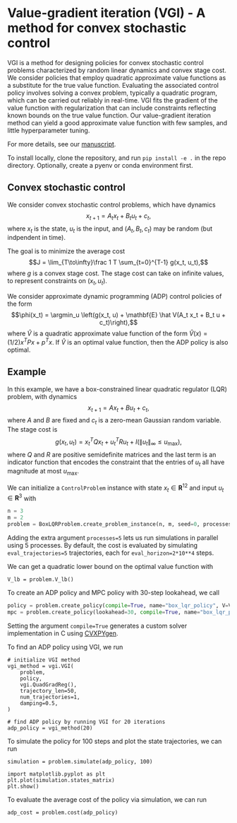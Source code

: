 # Value-gradient iteration (VGI) - A method for convex stochastic control

VGI is a method for designing policies for convex stochastic control problems
characterized by random linear dynamics and convex stage cost. We consider policies
that employ quadratic approximate value functions as a substitute for the true value
function. Evaluating the associated control policy involves solving a convex problem,
typically a quadratic program, which can be carried out reliably in real-time. VGI fits 
the gradient of the value function with regularization that can include
constraints reflecting known bounds on the true value function. Our value-gradient
iteration method can yield a good approximate value function with few samples, and
little hyperparameter tuning.

For more details, see our [manuscript](https://stanford.edu/~boyd/papers/pdf/vgi.pdf).

To install locally, clone the repository, and run
```pip install -e .```
in the repo directory. Optionally, create a pyenv or conda environment first.


## Convex stochastic control
We consider convex stochastic control problems, which have dynamics
$$x_{t+1} = A_tx_t + B_tu_t + c_t,$$
where $x_t$ is the state, $u_t$ is the input, and $(A_t,B_t,c_t)$ may be random (but indpendent in time).

The goal is to minimize the average cost
$$J = \lim_{T\to\infty}\frac 1 T \sum_{t=0}^{T-1} g(x_t, u_t),$$
where $g$ is a convex stage cost. The stage cost can take on infinite values, to represent constraints on $(x_t, u_t)$.

We consider approximate dynamic programming (ADP) control policies of the form
$$\phi(x_t) = \argmin_u \left(g(x_t, u) + \mathbf{E} \hat V(A_t x_t + B_t u + c_t)\right),$$
where $\hat V$ is a quadratic approximate value function of the form $\hat V(x) = (1/2)x^TPx + p^Tx$. If $\hat V$ is an optimal value function, then the ADP policy is also optimal.

## Example

In this example, we have a box-constrained linear quadratic regulator (LQR) problem, with dynamics
$$x_{t+1} = Ax_t + Bu_t + c_t,$$
where $A$ and $B$ are fixed and $c_t$ is a zero-mean Gaussian random variable. The stage cost is
$$g(x_t,u_t) = x_t^TQx_t + u_t^TR u_t + I(\|u_t\|_{\infty} \le u_{\max}),$$
where $Q$ and $R$ are positive semidefinite matrices and the last term is an indicator function that encodes the constraint that the entries of $u_t$ all have magnitude at most $u_{\max}$.

We can initialize a ```ControlProblem``` instance with state $x_t\in\mathbf{R}^{12}$ and input $u_t\in\mathbf{R}^{3}$ with
```python
n = 3
m = 2
problem = BoxLQRProblem.create_problem_instance(n, m, seed=0, processes=5)
```
Adding the extra argument ```processes=5``` lets us run simulations in parallel using 5 processes. By default, the cost is evaluated by simulating ```eval_trajectories=5``` trajectories, each for ```eval_horizon=2*10**4``` steps. 

We can get a quadratic lower bound on the optimal value function with
```
V_lb = problem.V_lb()
```

To create an ADP policy and MPC policy with 30-step lookahead, we call
```python
policy = problem.create_policy(compile=True, name="box_lqr_policy", V=V_lb)
mpc = problem.create_policy(lookahead=30, compile=True, name="box_lqr_policy")
```
Setting the argument ```compile=True``` generates a custom solver implementation in C using [CVXPYgen](https://github.com/cvxgrp/cvxpygen).

To find an ADP policy using VGI, we run
```
# initialize VGI method
vgi_method = vgi.VGI(
    problem,
    policy,
    vgi.QuadGradReg(),
    trajectory_len=50,
    num_trajectories=1,
    damping=0.5,
)

# find ADP policy by running VGI for 20 iterations
adp_policy = vgi_method(20)
```

To simulate the policy for 100 steps and plot the state trajectories, we can run
```
simulation = problem.simulate(adp_policy, 100)

import matplotlib.pyplot as plt
plt.plot(simulation.states_matrix)
plt.show()
```

To evaluate the average cost of the policy via simulation, we can run
```
adp_cost = problem.cost(adp_policy)
```
